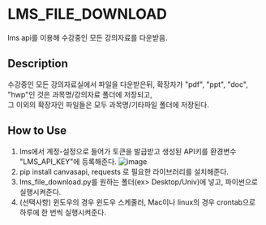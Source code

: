 # LMS_FILE_DOWNLOAD
lms api를 이용해 수강중인 모든 강의자료를 다운받음.

## Description
수강중인 모든 강의자료실에서 파일을 다운받은뒤, 확장자가 "pdf", "ppt", "doc", "hwp"인 것은 과목명/강의자료 폴더에 저장되고,  
그 이외의 확장자인 파일들은 모두 과목명/기타파일 폴더에 저장된다.

## How to Use
1. lms에서 계정-설정으로 들어가 토큰을 발급받고 생성된 API키를 환경변수 "LMS_API_KEY"에 등록해준다.
![image](https://github.com/user-attachments/assets/8007c84a-fd9a-42c0-baac-dde5fbda18db)
2. pip install canvasapi, requests 로 필요한 라이브러리를 설치해준다.
3. lms_file_download.py를 원하는 폴더(ex> Desktop/Univ)에 넣고, 파이썬으로 실행시켜준다.
4. (선택사항) 윈도우의 경우 윈도우 스케줄러, Mac이나 linux의 경우 crontab으로 하루에 한 번씩 실행시켜준다.
